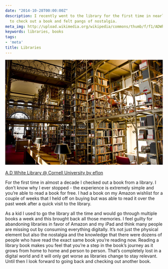 ```yaml
---
date: "2014-10-28T00:00:00Z"
description: I recently went to the library for the first time in nearly a decade
  to check out a book and felt pangs of nostalgia.
meta_img: http://upload.wikimedia.org/wikipedia/commons/thumb/f/f1/ADWhiteReadingRoom%2C_CornellUniversity.jpg/1280px-ADWhiteReadingRoom%2C_CornellUniversity.jpg
keywords: libraries, books
tags:
- 'meta'
title: Libraries
---
```


<img src="/image/cornell-ad-white.jpg" alt="A.D. White Reading Room @ Cornell University" data-width="700" data-height="466" data-layout="intrinsic" />
<p class="caption"><a href="http://www.flickr.com/photos/eflon/2874341070/in/set-72157607982619613">A.D White Library @ Cornell University by eflon</a></p>

For the first time in almost a decade I checked out a book from a library. I don’t know why I ever stopped - the experience is extremely simple and you’re able to read a book for free. I had a book on my Amazon wishlist for a couple of weeks that I held off on buying but was able to read it over the past week after a quick visit to the library.

As a kid I used to go the library all the time and would go through multiple books a week and this brought back all those memories. I feel guilty for abandoning libraries in favor of Amazon and my iPad and think many people are missing out by consuming everything digitally. It’s not just the physical element but also the nostalgia and the knowledge that there were dozens of people who have read the exact same book you’re reading now. Reading a library book makes you feel that you’re a step in the book’s journey as it grows from home to home and person to person. That’s completely lost in a digital world and it will only get worse as libraries change to stay relevant. Until then I look forward to going back and checking out another book.
